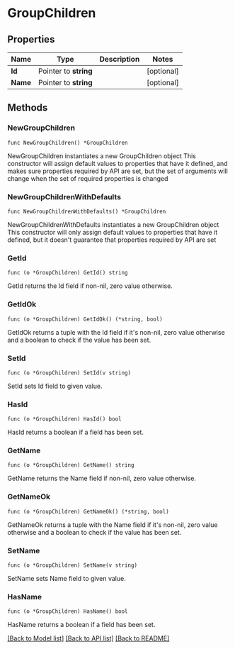 # GroupChildren

## Properties

Name | Type | Description | Notes
------------ | ------------- | ------------- | -------------
**Id** | Pointer to **string** |  | [optional] 
**Name** | Pointer to **string** |  | [optional] 

## Methods

### NewGroupChildren

`func NewGroupChildren() *GroupChildren`

NewGroupChildren instantiates a new GroupChildren object
This constructor will assign default values to properties that have it defined,
and makes sure properties required by API are set, but the set of arguments
will change when the set of required properties is changed

### NewGroupChildrenWithDefaults

`func NewGroupChildrenWithDefaults() *GroupChildren`

NewGroupChildrenWithDefaults instantiates a new GroupChildren object
This constructor will only assign default values to properties that have it defined,
but it doesn't guarantee that properties required by API are set

### GetId

`func (o *GroupChildren) GetId() string`

GetId returns the Id field if non-nil, zero value otherwise.

### GetIdOk

`func (o *GroupChildren) GetIdOk() (*string, bool)`

GetIdOk returns a tuple with the Id field if it's non-nil, zero value otherwise
and a boolean to check if the value has been set.

### SetId

`func (o *GroupChildren) SetId(v string)`

SetId sets Id field to given value.

### HasId

`func (o *GroupChildren) HasId() bool`

HasId returns a boolean if a field has been set.

### GetName

`func (o *GroupChildren) GetName() string`

GetName returns the Name field if non-nil, zero value otherwise.

### GetNameOk

`func (o *GroupChildren) GetNameOk() (*string, bool)`

GetNameOk returns a tuple with the Name field if it's non-nil, zero value otherwise
and a boolean to check if the value has been set.

### SetName

`func (o *GroupChildren) SetName(v string)`

SetName sets Name field to given value.

### HasName

`func (o *GroupChildren) HasName() bool`

HasName returns a boolean if a field has been set.


[[Back to Model list]](../README.md#documentation-for-models) [[Back to API list]](../README.md#documentation-for-api-endpoints) [[Back to README]](../README.md)


